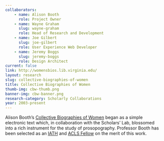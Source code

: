 ```yaml
---
collaborators:
	- name: Alison Booth
	  role: Project Owner
	- name: Wayne Graham
	  slug: wayne-graham
	  role: Head of Research and Development
	- name: Joe Gilbert
	  slug: joe-gilbert
	  role: User Experience Web Developer
	- name: Jeremy Boggs
	  slug: jeremy-boggs
	  role: Design Architect
current: false
link: http://womensbios.lib.virginia.edu/
layout: research
slug: collective-biographies-of-women
title: Collective Biographies of Women
thumb-img: cbw-thumb.png
banner-img: cbw-banner.png
research-category: Scholarly Collaborations
year: 2003-present
---
```


Alison Booth’s [Collective Biographies of Women](http://womensbios.lib.virginia.edu/about) began as a simple electronic text which, in collaboration with the Scholars’ Lab, blossomed into a rich instrument for the study of prosopography. Professor Booth has been selected as an [IATH](http://iath.virginia.edu/) and [ACLS Fellow](http://www.acls.org/research/digital.aspx?id=798) on the merit of this work.

